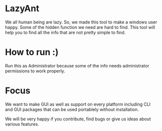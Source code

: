 # LazyAnt

We all human being are lazy. So, we made this tool to make a windows user happy. Some of the hidden function we need are hard to find. This tool will help you to find all the info that are not pretty simple to find.

# How to run :)

Run this as Administrator because some of the info needs administrator permissions to work properly.

# Focus

We want to make GUI as well as support on every platform including CLI and GUI packages that can be used portablely without installation.

We will be very happy if you contribute, find bugs or give us ideas about various features.
